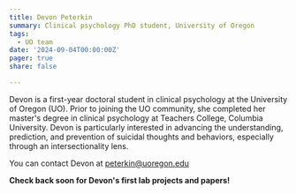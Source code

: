 ```yaml
---
title: Devon Peterkin
summary: Clinical psychology PhD student, University of Oregon
tags: 
  - UO team
date: '2024-09-04T00:00:00Z'
pager: true
share: false

---
```


Devon is a first-year doctoral student in clinical psychology at the University of Oregon (UO). Prior to joining the UO community, she completed her master's degree in clinical psychology at Teachers College, Columbia University. Devon is particularly interested in advancing the understanding, prediction, and prevention of suicidal thoughts and behaviors, especially through an intersectionality lens.

You can contact Devon at peterkin@uoregon.edu

**Check back soon for Devon's first lab projects and papers!**